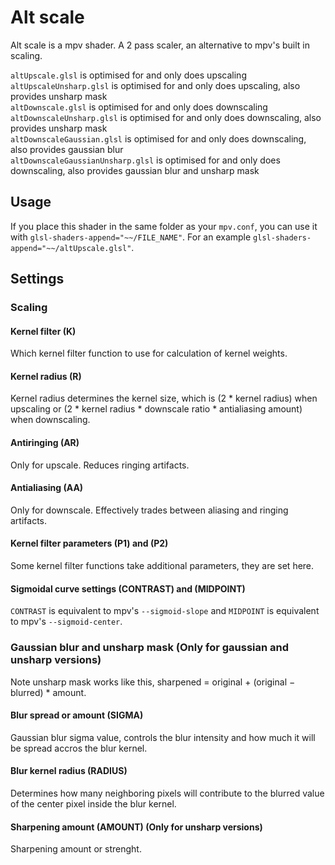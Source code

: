 # Alt scale
Alt scale is a mpv shader. A 2 pass scaler, an alternative to mpv's built in scaling.

`altUpscale.glsl` is optimised for and only does upscaling\
`altUpscaleUnsharp.glsl` is optimised for and only does upscaling, also provides unsharp mask\
`altDownscale.glsl` is optimised for and only does downscaling\
`altDownscaleUnsharp.glsl` is optimised for and only does downscaling, also provides unsharp mask\
`altDownscaleGaussian.glsl` is optimised for and only does downscaling, also provides gaussian blur\
`altDownscaleGaussianUnsharp.glsl` is optimised for and only does downscaling, also provides gaussian blur and unsharp mask

## Usage
If you place this shader in the same folder as your `mpv.conf`, you can use it with `glsl-shaders-append="~~/FILE_NAME"`. For an example `glsl-shaders-append="~~/altUpscale.glsl"`.

## Settings

### Scaling

#### Kernel filter (K)
Which kernel filter function to use for calculation of kernel weights.

#### Kernel radius (R)
Kernel radius determines the kernel size, which is (2 * kernel radius) when upscaling or (2 * kernel radius * downscale ratio * antialiasing amount) when downscaling.

#### Antiringing (AR)
Only for upscale. Reduces ringing artifacts.

#### Antialiasing (AA)
Only for downscale. Effectively trades between aliasing and ringing artifacts.

#### Kernel filter parameters (P1) and (P2)
Some kernel filter functions take additional parameters, they are set here.

#### Sigmoidal curve settings (CONTRAST) and (MIDPOINT)
`CONTRAST` is equivalent to mpv's `--sigmoid-slope` and `MIDPOINT` is equivalent to mpv's `--sigmoid-center`.

### Gaussian blur and unsharp mask (Only for gaussian and unsharp versions)
Note unsharp mask works like this, sharpened = original + (original − blurred) * amount.

#### Blur spread or amount (SIGMA)
Gaussian blur sigma value, controls the blur intensity and how much it will be spread accros the blur kernel.

#### Blur kernel radius (RADIUS)
Determines how many neighboring pixels will contribute to the blurred value of the center pixel inside the blur kernel.

#### Sharpening amount (AMOUNT) (Only for unsharp versions)
Sharpening amount or strenght.
